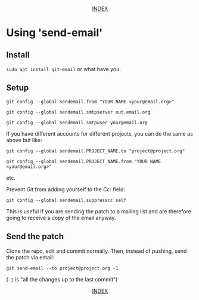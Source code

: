 <p align="center"><a href="readme.md">INDEX</a></p>

# Using 'send-email'

## Install

`sudo apt install git-email` or what have you.

## Setup

`git config --global sendemail.from "YOUR NAME <your@email.org>"`

`git config --global sendemail.smtpserver out.email.org`

`git config --global sendemail.smtpuser your@email.org`

If you have different accounts for different projects, you can do the same as above but like:

`git config --global sendemail.PROJECT_NAME.to "project@project.org"`

`git config --global sendemail.PROJECT_NAME.from "YOUR NAME <your@email.org>"`

etc.

Prevent _Git_ from adding yourself to the _Cc:_ field:

`git config --global sendemail.suppresscc self`

This is useful if you are sending the patch to a mailing list and are therefore going to receive a copy of the email anyway.

## Send the patch

Clone the repo, edit and commit normally. Then, instead of pushing, send the patch via email:

`git send-email --to project@project.org -1`

(`-1` is "all the changes up to the last commit")

<p align="center"><a href="readme.md">INDEX</a></p>

